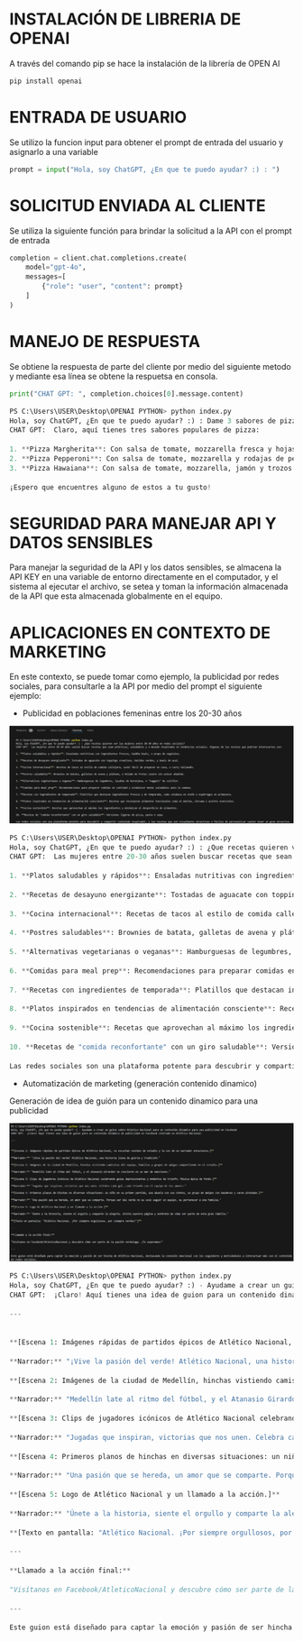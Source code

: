 # INSTALACIÓN DE LIBRERIA DE OPENAI
A través del comando pip se hace la instalación de la librería de OPEN AI
```bash
pip install openai
```

# ENTRADA DE USUARIO
Se utilizo la funcion input para obtener el prompt de entrada del usuario y asignarlo a una variable

```python
prompt = input("Hola, soy ChatGPT, ¿En que te puedo ayudar? :) : ")
```

# SOLICITUD ENVIADA AL CLIENTE

Se utiliza la siguiente función para brindar la solicitud a la API con el prompt de entrada

```python
completion = client.chat.completions.create(
    model="gpt-4o",
    messages=[
        {"role": "user", "content": prompt}
    ]
)
```
# MANEJO DE RESPUESTA
Se obtiene la respuesta de parte del cliente por medio del siguiente metodo y mediante esa línea se obtene la respuetsa en consola.
```python
print("CHAT GPT: ", completion.choices[0].message.content)
```
```python
PS C:\Users\USER\Desktop\OPENAI PYTHON> python index.py
Hola, soy ChatGPT, ¿En que te puedo ayudar? :) : Dame 3 sabores de pizza
CHAT GPT:  Claro, aquí tienes tres sabores populares de pizza:

1. **Pizza Margherita**: Con salsa de tomate, mozzarella fresca y hojas de albahaca.
2. **Pizza Pepperoni**: Con salsa de tomate, mozzarella y rodajas de pepperoni.
3. **Pizza Hawaiana**: Con salsa de tomate, mozzarella, jamón y trozos de piña.

¡Espero que encuentres alguno de estos a tu gusto!
```
# SEGURIDAD PARA MANEJAR API Y DATOS SENSIBLES
Para manejar la seguridad de la API y los datos sensibles, se almacena la API KEY en una variable de entorno directamente en el computador, y el sistema al ejecutar el archivo, se setea y toman la información almacenada de la API que esta almacenada globalmente en el equipo. 

# APLICACIONES EN CONTEXTO DE MARKETING
En este contexto, se puede tomar como ejemplo, la publicidad por redes sociales, para consultarle a la API por medio del prompt el siguiente ejemplo:

- Publicidad en poblaciones femeninas entre los 20-30 años

![alt text](image.png)

```python
PS C:\Users\USER\Desktop\OPENAI PYTHON> python index.py
Hola, soy ChatGPT, ¿En que te puedo ayudar? :) : ¿Que recetas quieren ver las mujeres entre 20-30 años en redes sociales?
CHAT GPT:  Las mujeres entre 20-30 años suelen buscar recetas que sean prácticas, saludables y a menudo inspiradas en tendencias actuales. Algunas de las recetas que podrían interesarles son:

1. **Platos saludables y rápidos**: Ensaladas nutritivas con ingredientes frescos, buddha bowls, o wraps de vegetales.

2. **Recetas de desayuno energizante**: Tostadas de aguacate con toppings creativos, batidos verdes, y bowls de açai.

3. **Cocina internacional**: Recetas de tacos al estilo de comida callejera, sushi fácil de preparar en casa, o curry tailandés.

4. **Postres saludables**: Brownies de batata, galletas de avena y plátano, o helado de frutas casero sin azúcar añadido.

5. **Alternativas vegetarianas o veganas**: Hamburguesas de legumbres, lasañas de berenjena, o "nuggets" de coliflor.

6. **Comidas para meal prep**: Recomendaciones para preparar comidas en cantidad y establecer menús saludables para la semana.

7. **Recetas con ingredientes de temporada**: Platillos que destacan ingredientes frescos y de temporada, como calabaza en otoño o espárragos en primavera.

8. **Platos inspirados en tendencias de alimentación consciente**: Recetas que incorporan alimentos funcionales como el matcha, cúrcuma o aceites esenciales.

9. **Cocina sostenible**: Recetas que aprovechan al máximo los ingredientes y minimizan el desperdicio de alimentos.

10. **Recetas de "comida reconfortante" con un giro saludable**: Versiones ligeras de pizza, pasta o sopa.

Las redes sociales son una plataforma potente para descubrir y compartir contenido inspirador, y las recetas que son visualmente atractivas o fáciles de personalizar suelen tener un gran atractivo.

```
- Automatización de marketing (generación contenido dinamico)

Generación de idea de guión para un contenido dinamico para una publicidad

![alt text](image-1.png)

```python
PS C:\Users\USER\Desktop\OPENAI PYTHON> python index.py
Hola, soy ChatGPT, ¿En que te puedo ayudar? :) - Ayudame a crear un guion sobre Atletico Nacional para un contenido dinamico para una publicidad en Facebook
CHAT GPT:  ¡Claro! Aquí tienes una idea de guion para un contenido dinámico de publicidad en Facebook centrado en Atlético Nacional:

---


**[Escena 1: Imágenes rápidas de partidos épicos de Atlético Nacional, se escuchan sonidos de estadio y la voz de un narrador entusiasta.]**

**Narrador:** "¡Vive la pasión del verde! Atlético Nacional, una historia llena de gloria y tradición."

**[Escena 2: Imágenes de la ciudad de Medellín, hinchas vistiendo camisetas del equipo, familias y grupos de amigos compartiendo en el estadio.]**

**Narrador:** "Medellín late al ritmo del fútbol, y el Atanasio Girardot se convierte en un mar de emociones."

**[Escena 3: Clips de jugadores icónicos de Atlético Nacional celebrando goles impresionantes y momentos de triunfo. Música épica de fondo.]**

**Narrador:** "Jugadas que inspiran, victorias que nos unen. Celebra cada gol, cada triunfo con el equipo de tus amores."

**[Escena 4: Primeros planos de hinchas en diversas situaciones: un niño en su primer partido, una abuela con sus nietos, un grupo de amigos con banderas y caras pintadas.]**

**Narrador:** "Una pasión que se hereda, un amor que se comparte. Porque ser del verde no es solo seguir un equipo, es pertenecer a una familia."

**[Escena 5: Logo de Atlético Nacional y un llamado a la acción.]**

**Narrador:** "Únete a la historia, siente el orgullo y comparte la alegría. Visita nuestra página y entérate de cómo ser parte de esta gran familia."

**[Texto en pantalla: "Atlético Nacional. ¡Por siempre orgullosos, por siempre verdes!"]**

---

**Llamado a la acción final:**

"Visítanos en Facebook/AtleticoNacional y descubre cómo ser parte de la pasión verdolaga. ¡Te esperamos!"

---

Este guion está diseñado para captar la emoción y pasión de ser hincha de Atlético Nacional, destacando la conexión emocional con los seguidores y motivándolos a interactuar más con el contenido en redes sociales.

```
